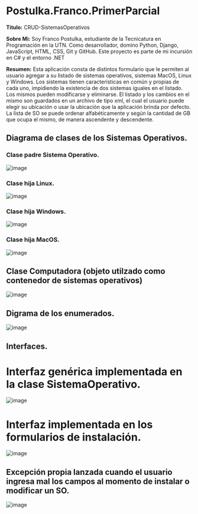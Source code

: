 # Postulka.Franco.PrimerParcial

**Titulo:** CRUD-SistemasOperativos

**Sobre Mi:** Soy Franco Postulka, estudiante de la Tecnicatura en Programación en la UTN. Como desarrollador, domino Python, Django, JavaScript, HTML, CSS, Git y GitHub. Este proyecto es parte de mi incursión en C# y el entorno .NET

**Resumen:** Esta aplicación consta de distintos formulario que le permiten al usuario agregar a su listado de sistemas operativos, sistemas MacOS, Linux y Windows. Los sistemas tienen características en común y propias de cada uno, impidiendo la existencia de dos sistemas iguales en el listado. Los mismos pueden modificarse y eliminarse. El listado y los cambios en el mismo son guardados en un archivo de tipo xml, el cual el usuario puede elegir su ubicación o usar la ubicación que la aplicación brinda por defecto. La lista de SO se puede ordenar alfabéticamente y según la cantidad de GB que ocupa el mismo, de manera ascendente y descendente. 

## Diagrama de clases de los Sistemas Operativos.
### Clase padre Sistema Operativo.
![image](https://github.com/Franco-Postulka/Postulka.Franco.PrimerParcial/assets/128150248/3fbea71f-8498-476e-abd8-1dbfe910255b)
### Clase hija Linux.
![image](https://github.com/Franco-Postulka/Postulka.Franco.PrimerParcial/assets/128150248/22120933-9e85-4c6d-94a2-01f6d80c2df9)
### Clase hija Windows.
![image](https://github.com/Franco-Postulka/Postulka.Franco.PrimerParcial/assets/128150248/c69043b6-208b-4b90-b0b9-18859f18c592)
### Clase hija MacOS.
![image](https://github.com/Franco-Postulka/Postulka.Franco.PrimerParcial/assets/128150248/0931d471-1019-4740-9d65-c141966f51b2)


## Clase Computadora (objeto utilzado como contenedor de sistemas operativos)
![image](https://github.com/Franco-Postulka/Postulka.Franco.PrimerParcial/assets/128150248/622016ec-f17e-42a1-b1b0-38e36f1f3f45)

## Digrama de los enumerados.
![image](https://github.com/Franco-Postulka/Postulka.Franco.PrimerParcial/assets/128150248/9e06792a-8b49-49d5-abfa-d01ffdbb86ae)

## Interfaces.
# Interfaz genérica implementada en la clase SistemaOperativo.
![image](https://github.com/Franco-Postulka/Postulka.Franco.PrimerParcial/assets/128150248/b7ca429b-983e-4cb1-a205-8440a7f4d0e5)

# Interfaz implementada en los formularios de instalación.
![image](https://github.com/Franco-Postulka/Postulka.Franco.PrimerParcial/assets/128150248/20cce99c-3aaf-42a7-8a07-3cd77f0a1c72)

## Excepción propia lanzada cuando el usuario ingresa mal los campos al momento de instalar o modificar un SO.
![image](https://github.com/Franco-Postulka/Postulka.Franco.PrimerParcial/assets/128150248/3899d756-fe94-48d7-a713-3d41bf8d3c66)
